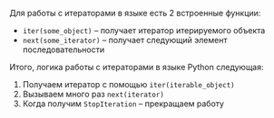 Для работы с итераторами в языке есть 2 встроенные функции:
- `iter(some_object)` – получает итератор итерируемого объекта
- `next(some_iterator)` – получает следующий элемент последовательности

Итого, логика работы с итераторами в языке Python следующая:
1. Получаем итератор с помощью `iter(iterable_object)`
2. Вызываем много раз `next(iterator)`
3. Когда получим `StopIteration` – прекращаем работу